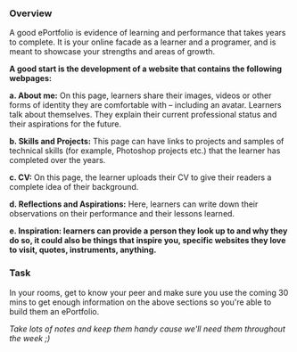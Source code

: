 ### Overview

A good ePortfolio is evidence of learning and performance that takes years to complete. It is your online facade as a learner and a programer, and is meant to showcase your strengths and areas of growth.

**A good start is the development of a website that contains the following webpages:**

**a. About me:** On this page, learners share their images, videos or other forms of identity they are comfortable with – including an avatar. Learners talk about themselves. They explain their current professional status and their aspirations for the future.

**b. Skills and Projects:** This page can have links to projects and samples of technical skills (for example, Photoshop projects etc.) that the learner has completed over the years.

**c. CV:** On this page, the learner uploads their CV to give their readers a complete idea of their background.

**d. Reflections and Aspirations:** Here, learners can write down their observations on their performance and their lessons learned.

**e. Inspiration: learners can provide a person they look up to and why they do so, it could also be things that inspire you, specific websites they love to visit, quotes, instruments, anything.**

### Task

In your rooms, get to know your peer and make sure you use the coming 30 mins to get enough information on the above sections so you're able to build them an ePortfolio.

_Take lots of notes and keep them handy cause we'll need them throughout the week ;)_
